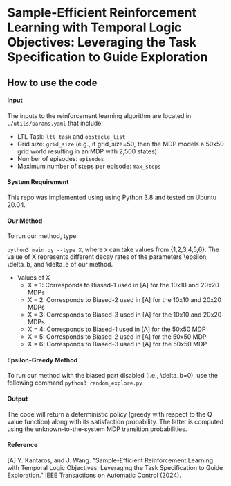# Sample-Efficient Reinforcement Learning with Temporal Logic Objectives: Leveraging the Task Specification to Guide Exploration

## How to use the code 

#### Input
The inputs to the reinforcement learning algorithm are located in `./utils/params.yaml` that include:
* LTL Task: `ltl_task` and `obstacle_list`
* Grid size: `grid_size` (e.g., if grid_size=50, then the MDP models a 50x50 grid world resulting in an MDP with 2,500 states)
* Number of episodes: `episodes`
* Maximum number of steps per episode: `max_steps`

#### System Requirement

This repo was implemented using using Python 3.8 and tested on Ubuntu 20.04.

#### Our Method
To run our method, type:

`python3 main.py --type X`, where `X` can take values from {1,2,3,4,5,6}. The value of X represents different decay rates of the parameters \epsilon, \delta_b, and \delta_e of our method. 

* Values of X
  * X = 1: Corresponds to Biased-1 used in [A] for the 10x10 and 20x20 MDPs
  * X = 2: Corresponds to Biased-2 used in [A] for the 10x10 and 20x20 MDPs
  * X = 3: Corresponds to Biased-3 used in [A] for the 10x10 and 20x20 MDPs
  * X = 4: Corresponds to Biased-1 used in [A] for the 50x50 MDP
  * X = 5: Corresponds to Biased-2 used in [A] for the 50x50 MDP
  * X = 6: Corresponds to Biased-3 used in [A] for the 50x50 MDP

#### Epsilon-Greedy Method
To run our method with the biased part disabled (i.e., \delta_b=0), use the following command
`python3 random_explore.py`

#### Output
The code will return a deterministic policy (greedy with respect to the Q value function) along with its satisfaction probability. The latter is computed using the unknown-to-the-system MDP transition probabilities.

#### Reference
[A] Y. Kantaros, and J. Wang. "Sample-Efficient Reinforcement Learning with Temporal Logic Objectives: Leveraging the Task Specification to Guide Exploration." IEEE Transactions on Automatic Control (2024).




